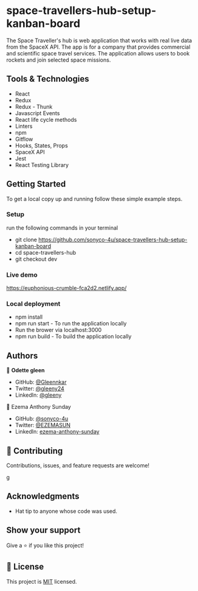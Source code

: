 # space-travellers-hub-setup-kanban-board
The Space Traveller's hub is web application that works with real live data from the SpaceX API. The app is for a company that provides commercial and scientific space travel services. The application allows users to book rockets and join selected space missions.
## Tools & Technologies

- React
- Redux
- Redux - Thunk
- Javascript Events
- React life cycle methods
- Linters
- npm
- Gitflow
- Hooks, States, Props
- SpaceX API
- Jest
- React Testing Library

## Getting Started

To get a local copy up and running follow these simple example steps.

### Setup

run the following commands in your terminal

- git clone https://github.com/sonyco-4u/space-travellers-hub-setup-kanban-board
- cd space-travellers-hub
- git checkout dev

### Live demo
https://euphonious-crumble-fca2d2.netlify.app/

### Local deployment

- npm install
- npm run start - To run the application locally
- Run the brower via localhost:3000
- npm run build - To build the application locally

## Authors

👤 **Odette gleen**

- GitHub: [@Gleennkar](https://github.com/Gleennkar)
- Twitter: [@gleeny24](https://twitter.com/twitterhandle)
- LinkedIn: [@gleeny](https://www.linkedin.com/in/gleeny-nkar-aa3917182)


👤 Ezema Anthony Sunday

- GitHub: [@sonyco-4u](https://github.com/sonyco-4u)
- Twitter: [@EZEMASUN](https://twitter.com/EZEMASUN)
- LinkedIn: [ezema-anthony-sunday](https://www.linkedin.com/in/sunday-athony-ezema/)


## 🤝 Contributing

Contributions, issues, and feature requests are welcome!

g

## Acknowledgments

- Hat tip to anyone whose code was used. 

## Show your support

Give a ⭐️ if you like this project!

## 📝 License

This project is [MIT](./LICENSE) licensed.


